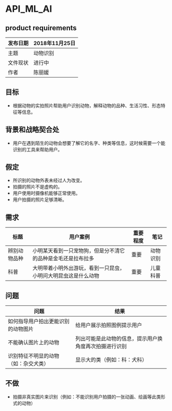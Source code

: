 # API_ML_AI
## product requirements
发布日期 | 2018年11月25日
---|---
主题 | 动物识别
文件现状 | 进行中
作者 | 陈丽媛

## 目标
- 根据动物的实拍照片帮助用户识别动物，解释动物的品种、生活习性、形态特征等信息。

## 背景和战略契合处
- 用户在遇到陌生的动物会想要了解它的名字、种类等信息，这时候需要一个能识别的工具来帮助用户。

## 假定
- 所识别的动物外表未经过人为改变。
- 拍摄的照片不是虚构的。
- 用户使用时摄像机能够正常使用。
- 用户拍摄的照片足够清晰。

## 需求
标题 | 用户案例 | 重要程度 | 笔记
-----|----------|----------|-----
辨别动物品种 | 小明某天看到一只宠物狗，但是分不清它的品种是金毛还是拉布拉多 | 重要 | 动物识别
科普 | 大明带着小明外出游玩，看到一只昆虫，小明问大明昆虫这是什么动物 | 重要 | 儿童科普

## 问题

问题 | 结果
---|---
如何指导用户拍出更能识别的动物图片|给用户展示拍照图例提示用户
不能确认图片上的动物|列出可能是此动物的信息，提示用户换角度再次拍摄进行识别
识别特征不明显的动物（如：杂交犬类）| 显示大的类（例如：科：犬科）

## 不做
- 拍摄非真实图片来识别（例如：不能识别用户拍摄的一张动画、绘画等此类形式的动物）

